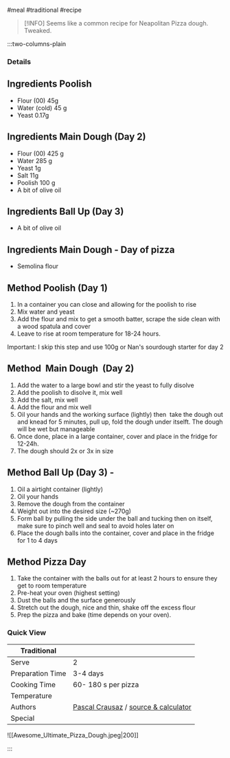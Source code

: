 #meal #traditional #recipe

> [!INFO]
> Seems like a common recipe for Neapolitan Pizza dough. Tweaked.

:::two-columns-plain

### Details
## Ingredients Poolish 

- Flour (00) 45g 
- Water (cold) 45 g
- Yeast 0.17g


## Ingredients Main Dough (Day 2) 

- Flour (00) 425 g
- Water 285 g
- Yeast 1g
- Salt 11g
- Poolish 100 g
- A bit of olive oil


## Ingredients Ball Up (Day 3)

- A bit of olive oil


## Ingredients Main Dough - Day of pizza

- Semolina flour


## Method Poolish (Day 1) 

1. In a container you can close and allowing for the poolish to rise
2. Mix water and yeast
3. Add the flour and mix to get a smooth batter, scrape the side clean with a wood spatula and cover
4. Leave to rise at room temperature for 18-24 hours.

  

Important: I skip this step and use 100g or Nan's sourdough starter for day 2


## Method  Main Dough  (Day 2) 

1. Add the water to a large bowl and stir the yeast to fully disolve
2. Add the poolish to disolve it, mix well
3. Add the salt, mix well
4. Add the flour and mix well
5. Oil your hands and the working surface (lightly) then  take the dough out and knead for 5 minutes, pull up, fold the dough under itselft. The dough will be wet but manageable
6. Once done, place in a large container, cover and place in the fridge for 12-24h.
7. The dough should 2x or 3x in size

  


## Method Ball Up (Day 3) - 

1. Oil a airtight container (lightly)
2. Oil your hands
3. Remove the dough from the container
4. Weight out into the desired size (~270g)
5. Form ball by pulling the side under the ball and tucking then on itself, make sure to pinch well and seal to avoid holes later on
6. Place the dough balls into the container, cover and place in the fridge for 1 to 4 days

  


## Method Pizza Day

1. Take the container with the balls out for at least 2 hours to ensure they get to room temperature
2. Pre-heat your oven (highest setting)
3. Dust the balls and the surface generously
4. Stretch out the dough, nice and thin, shake off the excess flour
5. Prep the pizza and bake (time depends on your oven).

  


  


### Quick View
| Traditional      |                                                |
| ---------------- | ---------------------------------------------- |
| Serve            | 2                                              |
| Preparation Time | 3-4 days                                       |
| Cooking Time     | 60- 180 s per pizza                            |
| Temperature      |                                                |
| Authors          | [Pascal Crausaz](mailto:pascal@askpascal.com) / [source & calculator](https://www.thepizzabubble.com/neapolitan-pizza-dough-with-poolish/neapolitan-pizza-with-poolish-recipe#f1p0) |
| Special          |                                                |

![[Awesome_Ultimate_Pizza_Dough.jpeg|200]]

:::

